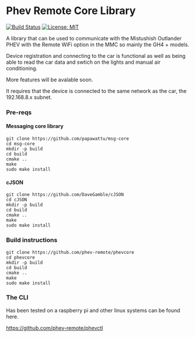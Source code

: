 # Phev Remote Core Library 

[![Build Status](https://travis-ci.com/phev-remote/phevcore.svg?branch=master)](https://travis-ci.com/phev-remote/phevcore) [![License: MIT](https://img.shields.io/badge/License-MIT-yellow.svg)](https://opensource.org/licenses/MIT)

A library that can be used to communicate with the Mistushish Outlander PHEV with the Remote WiFi option in the MMC so mainly the GH4 + models.

Device registration and connecting to the car is functional as well as being able to read the car data and swtich on the lights and manual air conditioning.

More features will be avalable soon.

It requires that the device is connected to the same network as the car, the 192.168.8.x subnet.

### Pre-reqs

#### Messaging core library

```
git clone https://github.com/papawattu/msg-core
cd msg-core
mkdir -p build
cd build
cmake ..
make
sudo make install
```
#### cJSON
```
git clone https://github.com/DaveGamble/cJSON
cd cJSON
mkdir -p build
cd build
cmake ..
make
sudo make install
```
### Build instructions
```
git clone https://github.com/phev-remote/phevcore
cd phevcore
mkdir -p build
cd build
cmake ..
make
sudo make install
```
### The CLI 

Has been tested on a raspberry pi and other linux systems can be found here.

https://github.com/phev-remote/phevctl
